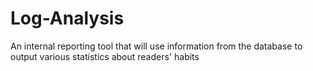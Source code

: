 # Log-Analysis
An internal reporting tool that will use information from the database to output various statistics about readers' habits
